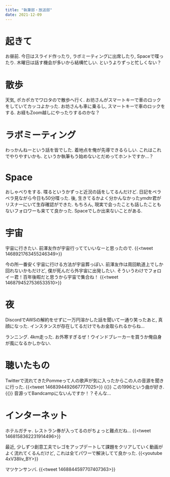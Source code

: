 ```yaml
---
title: "執筆部・放送部"
date: 2021-12-09
---
```


# 起きて
お昼前. 今日はスライド作ったり, ラボミーティングに出席したり, Spaceで喋ったり. 木曜日は話す機会が多いから結構忙しい. というよりずっと忙しくない？

# 散歩
天気, ポカポカでワロタので散歩へ行く. お坊さんがスマートキーで車のロックをしていてカッコよかった. お坊さんも車に乗るし, スマートキーで車のロックをする. お経もZoom越しにやったりするのかな？

# ラボミーティング
わっかんねーという話を皆でした. 着地点を俺が先導できるらしい. これはこれでやりやすいかも. というか執筆もう始めないとだめってホントですか...？

# Space
おしゃべりをする. 喋るというかずっと近況の話をしてるんだけど. 日記をペラペラ見ながら今日も50分喋った. 後, 生きてるかよく分かんなかったymdtr君がリスナーにいて生存確認ができた. もちろん, 現実で会ったことも話したこともないフォロワーも来てて良かった. Spaceでしか出来ないことがある.

# 宇宙
宇宙に行きたい. 前澤友作が宇宙行ってていいなーと思ったので.
{{<tweet 1468921763455246349>}}

今の所一番安く宇宙に行ける方法が宇宙葬っぽい. 前澤友作は周回軌道上でしか回れないかもだけど, 僕が死んだら外宇宙に出発したい. そういうわけでフォロイー君！百年後暇だと思うから宇宙で集合ね！
{{<tweet 1468794527536533510>}}

# 夜
DiscordでAWSの解約をせずに一万円溶かした話を聞いて一通り笑ったあと, 真顔になった. インスタンスが存在してるだけでもお金取られるからね...

ランニング. 4km走った. お外寒すぎるぜ！ウインドブレーカーを買うか俺自身が風になるかしかない.

# 聴いたもの
Twitterで流れてきたPommeって人の歌声が気に入ったからこの人の音源を聞きに行った.
{{<tweet 1468394492667777025>}}
{{<youtube HluLibYZUIA>}}
この1996という曲が好き.
{{<youtube hahzCA596P8>}}
音源ってBandcampにないんですか！？そんな...
# インターネット
ホテルガチャ. レストラン券が入ってるのがちょっと難点だね...
{{<tweet 1468158362231914496>}}

最近, 少しずつ創意工夫でレゴをアップデートして課題をクリアしていく動画がよく流れてくるんだけど, これは全てパワーで解決してて良かった.
{{<youtube 4xV38liv_BY>}}

マツケンサンバ.
{{<tweet 1468844597707407363>}}